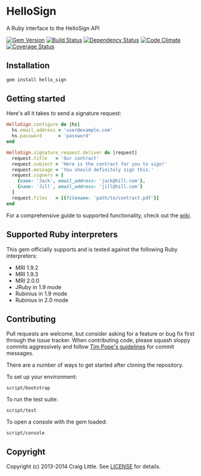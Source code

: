 # HelloSign

A Ruby interface to the HelloSign API

[![Gem Version](https://badge.fury.io/rb/hello_sign.png)][gem_version]
[![Build Status](https://travis-ci.org/craiglittle/hello_sign.png?branch=master)][build_status]
[![Dependency Status](https://gemnasium.com/craiglittle/hello_sign.png)][gemnasium]
[![Code Climate](https://codeclimate.com/github/craiglittle/hello_sign.png)][code_climate]
[![Coverage Status](https://coveralls.io/repos/craiglittle/hello_sign/badge.png?branch=master)][coveralls]

[gem_version]: http://badge.fury.io/rb/hello_sign
[build_status]: https://travis-ci.org/craiglittle/hello_sign
[gemnasium]: https://gemnasium.com/craiglittle/hello_sign
[code_climate]: https://codeclimate.com/github/craiglittle/hello_sign
[coveralls]: https://coveralls.io/r/craiglittle/hello_sign

## Installation
```ruby
gem install hello_sign
```

## Getting started

Here's all it takes to send a signature request:

```ruby
HelloSign.configure do |hs|
  hs.email_address = 'user@example.com'
  hs.password      = 'password'
end

HelloSign.signature_request.deliver do |request|
  request.title   = 'Our contract'
  request.subject = 'Here is the contract for you to sign!'
  request.message = 'You should definitely sign this.'
  request.signers = [
    {name: 'Jack', email_address: 'jack@hill.com'},
    {name: 'Jill', email_address: 'jill@hill.com'}
  ]
  request.files   = [{filename: 'path/to/contract.pdf'}]
end
```

For a comprehensive guide to supported functionality, check out the [wiki][wiki].

[wiki]: https://github.com/craiglittle/hello_sign/wiki

## Supported Ruby interpreters

This gem officially supports and is tested against the following Ruby interpreters:

* MRI 1.9.2
* MRI 1.9.3
* MRI 2.0.0
* JRuby in 1.9 mode
* Rubinius in 1.9 mode
* Rubinius in 2.0 mode

## Contributing

Pull requests are welcome, but consider asking for a feature or bug fix first through the issue tracker. When contributing code, please squash sloppy commits aggressively and follow [Tim Pope's guidelines][tim_pope_guidelines] for commit messages.

There are a number of ways to get started after cloning the repository.

To set up your environment:
```
script/bootstrap
```

To run the test suite:
```
script/test
```

To open a console with the gem loaded:
```
script/console
```

[tim_pope_guidelines]: http://tbaggery.com/2008/04/19/a-note-about-git-commit-messages.html


## Copyright
Copyright (c) 2013-2014 Craig Little. See [LICENSE][license] for details.

[license]: https://github.com/craiglittle/hello_sign/blob/master/LICENSE.md
